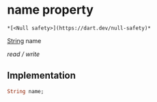 


# name property




    *[<Null safety>](https://dart.dev/null-safety)*


[String](https://api.flutter.dev/flutter/dart-core/String-class.html) name
  
_read / write_






## Implementation

```dart
String name;


```







